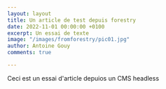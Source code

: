 ```yaml
---
layout: layout
title: Un article de test depuis forestry
date: 2022-11-01 00:00:00 +0100
excerpt: Un essai de texte
image: "/images/fromforestry/pic01.jpg"
author: Antoine Gouy
comments: true

---
```

Ceci est un essai d'article depuios un CMS headless